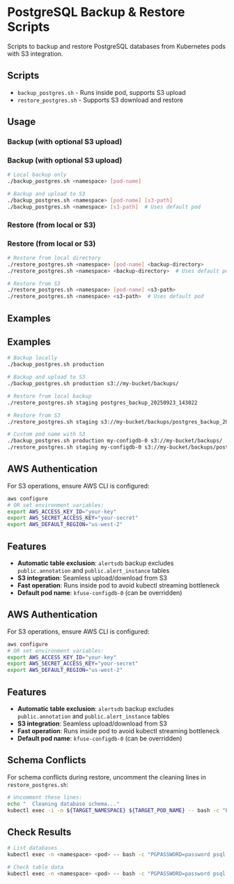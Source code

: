 # PostgreSQL Backup & Restore Scripts

Scripts to backup and restore PostgreSQL databases from Kubernetes pods with S3 integration.

## Scripts

- `backup_postgres.sh` - Runs inside pod, supports S3 upload
- `restore_postgres.sh` - Supports S3 download and restore

## Usage

### Backup (with optional S3 upload)
### Backup (with optional S3 upload)
```bash
# Local backup only
./backup_postgres.sh <namespace> [pod-name]

# Backup and upload to S3
./backup_postgres.sh <namespace> [pod-name] [s3-path]
./backup_postgres.sh <namespace> [s3-path]  # Uses default pod
```

### Restore (from local or S3)
### Restore (from local or S3)
```bash
# Restore from local directory
./restore_postgres.sh <namespace> [pod-name] <backup-directory>
./restore_postgres.sh <namespace> <backup-directory>  # Uses default pod

# Restore from S3
./restore_postgres.sh <namespace> [pod-name] <s3-path>
./restore_postgres.sh <namespace> <s3-path>  # Uses default pod
```

## Examples
## Examples

```bash
# Backup locally
./backup_postgres.sh production

# Backup and upload to S3
./backup_postgres.sh production s3://my-bucket/backups/

# Restore from local backup
./restore_postgres.sh staging postgres_backup_20250923_143022

# Restore from S3
./restore_postgres.sh staging s3://my-bucket/backups/postgres_backup_20250923_143022.tar.gz

# Custom pod name with S3
./backup_postgres.sh production my-configdb-0 s3://my-bucket/backups/
./restore_postgres.sh staging my-configdb-0 s3://my-bucket/backups/postgres_backup_20250923_143022.tar.gz
```

## AWS Authentication

For S3 operations, ensure AWS CLI is configured:
```bash
aws configure
# OR set environment variables:
export AWS_ACCESS_KEY_ID="your-key"
export AWS_SECRET_ACCESS_KEY="your-secret"
export AWS_DEFAULT_REGION="us-west-2"
```

## Features

- **Automatic table exclusion**: `alertsdb` backup excludes `public.annotation` and `public.alert_instance` tables
- **S3 integration**: Seamless upload/download from S3
- **Fast operation**: Runs inside pod to avoid kubectl streaming bottleneck
- **Default pod name**: `kfuse-configdb-0` (can be overridden)

## AWS Authentication

For S3 operations, ensure AWS CLI is configured:
```bash
aws configure
# OR set environment variables:
export AWS_ACCESS_KEY_ID="your-key"
export AWS_SECRET_ACCESS_KEY="your-secret"
export AWS_DEFAULT_REGION="us-west-2"
```

## Features

- **Automatic table exclusion**: `alertsdb` backup excludes `public.annotation` and `public.alert_instance` tables
- **S3 integration**: Seamless upload/download from S3
- **Fast operation**: Runs inside pod to avoid kubectl streaming bottleneck
- **Default pod name**: `kfuse-configdb-0` (can be overridden)

## Schema Conflicts

For schema conflicts during restore, uncomment the cleaning lines in `restore_postgres.sh`:
```bash
# Uncomment these lines:
echo "  Cleaning database schema..."
kubectl exec -i -n ${TARGET_NAMESPACE} ${TARGET_POD_NAME} -- bash -c "PGPASSWORD=password psql -U postgres -d $db_name -c 'DROP SCHEMA public CASCADE; CREATE SCHEMA public;'"
```

## Check Results

```bash
# List databases
kubectl exec -n <namespace> <pod> -- bash -c "PGPASSWORD=password psql -U postgres -l"

# Check table data
kubectl exec -n <namespace> <pod> -- bash -c "PGPASSWORD=password psql -U postgres -d <dbname> -c 'SELECT * FROM <table>;'"
```